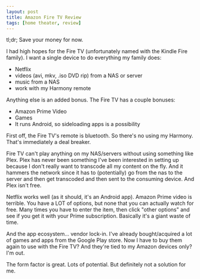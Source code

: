 ```yaml
---
layout: post
title: Amazon Fire TV Review
tags: [home theater, review]
---
```


tl;dr; Save your money for now.

I had high hopes for the Fire TV (unfortunately named with the Kindle Fire family).  I want a single device to do everything my family does:

* Netflix
* videos (avi, mkv, .iso DVD rip) from a NAS or server
* music from a NAS
* work with my Harmony remote

Anything else is an added bonus.  The Fire TV has a couple bonuses:

* Amazon Prime Video
* Games
* It runs Android, so sideloading apps is a possibility

First off, the Fire TV's remote is bluetooth.  So there's no using my Harmony.  That's immediately a deal breaker.

Fire TV can't play anything on my NAS/servers without using something like Plex.  Plex has never been something I've been interested in setting up 
because I don't really want to transcode all my content on the fly.  And it hammers the network since it has to (potentially) go from the nas to the 
server and then get transcoded and then sent to the consuming device.  And Plex isn't free.

Netflix works well (as it should, it's an Android app).  Amazon Prime video is terrible.  You have a LOT of options, but none that you can actually watch for free.  Many times you have to enter the item, then click "other options" and see if you get it with your Prime subscription.  Basically it's a giant waste of time.

And the app ecosystem... vendor lock-in.  I've already bought/acquired a lot of games and apps from the Google Play store.  Now I have to buy them again to use 
with the Fire TV?  And they're tied to my Amazon devices only?  I'm out.

The form factor is great.  Lots of potential.  But definitely not a solution for me.